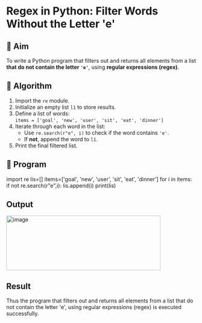 # Regex in Python: Filter Words Without the Letter 'e'

## 🎯 Aim
To write a Python program that filters out and returns all elements from a list **that do not contain the letter `'e'`**, using **regular expressions (regex)**.

## 🧠 Algorithm
1. Import the `re` module.
2. Initialize an empty list `l1` to store results.
3. Define a list of words:  
   `items = ['goal', 'new', 'user', 'sit', 'eat', 'dinner']`
4. Iterate through each word in the list:
   - Use `re.search(r"e", i)` to check if the word contains `'e'`.
   - If **not**, append the word to `l1`.
5. Print the final filtered list.

## 🧾 Program
import re lis=[] items=['goal', 'new', 'user', 'sit', 'eat', 'dinner'] for i in items: if not re.search(r"e",i): lis.append(i) print(lis)


## Output
<img width="409" height="145" alt="image" src="https://github.com/user-attachments/assets/29b51b2e-70f3-4eee-afbe-a19f2b477e60" />

## Result
Thus the program that filters out and returns all elements from a list that do not contain the letter 'e', using regular expressions (regex) is executed successfully.
